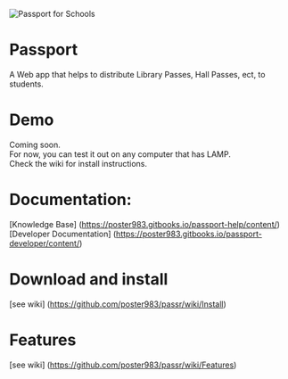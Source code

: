 ![Passport for Schools](https://github.com/poster983/passport/blob/gh-pages/images/PassportHeader.png)




# Passport
A Web app that helps to distribute Library Passes, Hall Passes, ect,  to students.

# Demo
Coming soon.  
For now, you can test it out  on any computer that has LAMP.    
Check the wiki for install instructions.

# Documentation: 
[Knowledge Base] (https://poster983.gitbooks.io/passport-help/content/)
[Developer Documentation] (https://poster983.gitbooks.io/passport-developer/content/)

# Download and install  
[see wiki] (https://github.com/poster983/passr/wiki/Install)

# Features  
[see wiki] (https://github.com/poster983/passr/wiki/Features)
